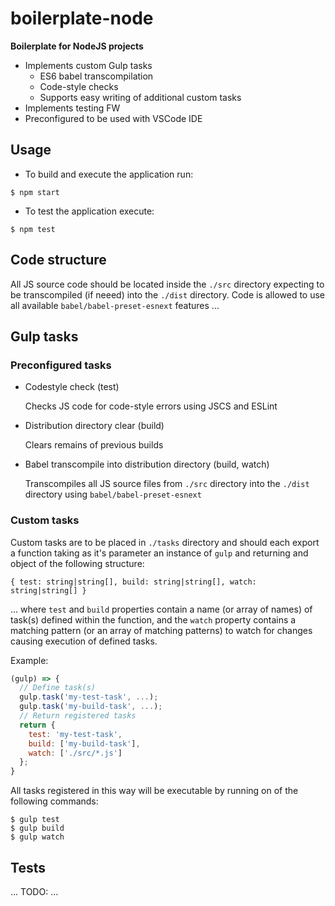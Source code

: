 # boilerplate-node

**Boilerplate for NodeJS projects**

- Implements custom Gulp tasks
  - ES6 babel transcompilation
  - Code-style checks
  - Supports easy writing of additional custom tasks
- Implements testing FW
- Preconfigured to be used with VSCode IDE

## Usage

- To build and execute the application run:

```
$ npm start
```

- To test the application execute:

```
$ npm test
```


## Code structure

All JS source code should be located inside the `./src` directory expecting to be transcompiled (if neeed) into the `./dist` directory. Code is allowed to use all available `babel/babel-preset-esnext` features ...

## Gulp tasks

### Preconfigured tasks

- Codestyle check (test)

  Checks JS code for code-style errors using JSCS and ESLint

- Distribution directory clear (build)

  Clears remains of previous builds

- Babel transcompile into distribution directory (build, watch)

  Transcompiles all JS source files from `./src` directory into the `./dist` directory using `babel/babel-preset-esnext`

### Custom tasks

Custom tasks are to be placed in `./tasks` directory and should each export a function taking as it's parameter an instance of `gulp` and returning and object of the following structure:
```
{ test: string|string[], build: string|string[], watch: string|string[] }
```
... where `test` and `build` properties contain a name (or array of names) of task(s) defined within the function, and the `watch` property contains a matching pattern (or an array of matching patterns) to watch for changes causing execution of defined tasks.

Example:
```js
(gulp) => {
  // Define task(s)
  gulp.task('my-test-task', ...);
  gulp.task('my-build-task', ...);
  // Return registered tasks
  return {
    test: 'my-test-task',
    build: ['my-build-task'],
    watch: ['./src/*.js']
  };
}
```

All tasks registered in this way will be executable by running on of the following commands:
```
$ gulp test
$ gulp build
$ gulp watch
```

## Tests

... TODO: ...
